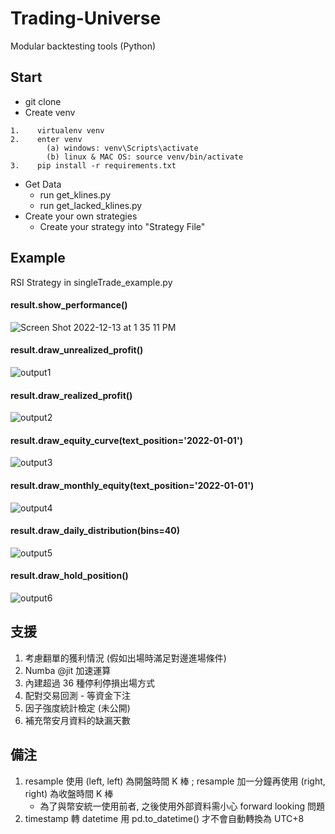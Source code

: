 # Trading-Universe
Modular backtesting tools (Python)

## Start

* git clone
* Create venv

```
1.    virtualenv venv
2.    enter venv
	  	(a) windows: venv\Scripts\activate
	  	(b) linux & MAC OS: source venv/bin/activate
3.    pip install -r requirements.txt
```

* Get Data
  * run get_klines.py
  * run get_lacked_klines.py
* Create your own strategies
  * Create your strategy into "Strategy File"


## Example

RSI Strategy in singleTrade_example.py

#### result.show_performance()
![Screen Shot 2022-12-13 at 1 35 11 PM](https://user-images.githubusercontent.com/77842290/207235117-bf705239-d101-44aa-a62b-d364501baa66.png)

#### result.draw_unrealized_profit()
![output1](https://user-images.githubusercontent.com/77842290/207234958-5a4c72ed-925a-4253-95f2-86c17aae310d.png)

#### result.draw_realized_profit()
![output2](https://user-images.githubusercontent.com/77842290/207234967-f695aa21-2a8c-479b-900e-656c4ff49c87.png)

#### result.draw_equity_curve(text_position='2022-01-01')
![output3](https://user-images.githubusercontent.com/77842290/207234980-5e53caf3-3ca3-4eac-9e87-fd9cf8a0ae9d.png)

#### result.draw_monthly_equity(text_position='2022-01-01')
![output4](https://user-images.githubusercontent.com/77842290/207234996-c8af9f18-1f26-4104-88b4-0a60711930cf.png)

#### result.draw_daily_distribution(bins=40)
![output5](https://user-images.githubusercontent.com/77842290/207235000-a5e37a5b-bb11-4d92-8329-ee21570dec3b.png)

#### result.draw_hold_position()
![output6](https://user-images.githubusercontent.com/77842290/207235017-22acd140-9a23-4dc1-980a-afc2dc4d832f.png)

## 支援
1. 考慮翻單的獲利情況 (假如出場時滿足對邊進場條件)
2. Numba @jit 加速運算
3. 內建超過 36 種停利停損出場方式
4. 配對交易回測 - 等資金下注
5. 因子強度統計檢定 (未公開)
6. 補充幣安月資料的缺漏天數


## 備注
1. resample 使用 (left, left) 為開盤時間 K 棒 ; resample 加一分鐘再使用 (right, right) 為收盤時間 K 棒
    * 為了與幣安統一使用前者, 之後使用外部資料需小心 forward looking 問題
2. timestamp 轉 datetime 用 pd.to_datetime() 才不會自動轉換為 UTC+8



